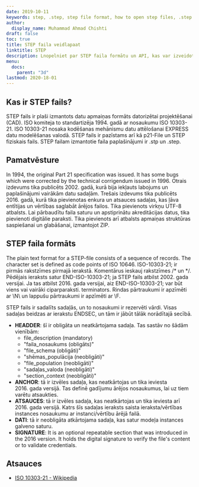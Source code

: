 ```yaml
---
date: 2019-10-11
keywords: step, .step, step file format, how to open step files, .step extension, step extension
author:
  display_name: Muhammad Ahmad Chishti
draft: false
toc: true
title: STEP faila veidlapaat
linktitle: STEP
description: Lnopelniet par STEP faila formātu un API, kas var izveidot un atvērt STEP failus.
menu:
  docs:
    parent: "3d"
lastmod: 2020-18-01
---
```


## Kas ir STEP fails?

STEP fails ir plaši izmantots datu apmaiņas formāts datorizētai projektēšanai (CAD). ISO komiteja to standartizēja 1994. gadā ar nosaukumu ISO 10303-21. ISO 10303-21 nosaka kodēšanas mehānismu datu attēlošanai EXPRESS datu modelēšanas valodā. STEP fails ir pazīstams arī kā p21-File un STEP fiziskais fails. STEP failam izmantotie faila paplašinājumi ir .stp un .step.

## Pamatvēsture

In 1994, the original Part 21 specification was issued. It has some bugs which were corrected by the technical corrigendum issued in 1996. Otrais izdevums tika publicēts 2002. gadā, kurā bija iekļauts labojums un paplašinājumi vairākām datu sadaļām. Trešais izdevums tika publicēts 2016. gadā, kurā tika pievienotas enkura un atsauces sadaļas, kas ļāva entītijas un vērtības saglabāt ārējos failos. Tika pievienots virkņu UTF-8 atbalsts. Lai pārbaudītu faila saturu un apstiprinātu akreditācijas datus, tika pievienoti digitālie paraksti. Tika pievienots arī atbalsts apmaiņas struktūras saspiešanai un glabāšanai, izmantojot ZIP.

## STEP faila formāts

The plain text format for a STEP-file consists of a sequence of records. The character set is defined as code points of ISO 10646. ISO-10303-21; ir pirmās rakstzīmes pirmajā ierakstā. Komentārus ieskauj rakstzīmes /* un */. Pēdējais ieraksts satur END-ISO-10303-21; ja STEP fails atbilst 2002. gada versijai. Ja tas atbilst 2016. gada versijai, aiz END-ISO-10303-21; var būt viens vai vairāki ciparparaksti. terminators. Rindas pārtraukumi ir apzīmēti ar \N\ un lappušu pārtraukumi ir apzīmēti ar \F\.

STEP fails ir sadalīts sadaļās, un to nosaukumi ir rezervēti vārdi. Visas sadaļas beidzas ar ierakstu ENDSEC, un tām ir jābūt tālāk norādītajā secībā.

- **HEADDER**: šī ir obligāta un neatkārtojama sadaļa. Tas sastāv no šādām vienībām:
  - file_description (mandatory)
  - "faila_nosaukums (obligāts)"
  - "file_schema (obligāti)"
  - "shēmas_populācija (neobligāti)"
  - "file_population (neobligāti)"
  - "sadaļas_valoda (neobligāti)"
  - "section_context (neobligāti)"
- **ANCHOR**: tā ir izvēles sadaļa, kas neatkārtojas un tika ieviesta 2016. gada versijā. Tas definē gadījumu ārējos nosaukumus, lai uz tiem varētu atsaukties.
- **ATSAUCES**: tā ir izvēles sadaļa, kas neatkārtojas un tika ieviesta arī 2016. gada versijā. Katrs šīs sadaļas ieraksts saista ieraksta/vērtības instances nosaukumu ar instanci/vērtību ārējā failā.
- **DATI**: tā ir neobligāta atkārtojama sadaļa, kas satur modeļa instances galveno saturu.
- **SIGNATURE**: It is an optional repeatable section that was introduced in the 2016 version. It holds the digital signature to verify the file's content or to validate credentials.

## Atsauces

- [ISO 10303-21 - Wikipedia](https://en.wikipedia.org/wiki/ISO_10303-21)

